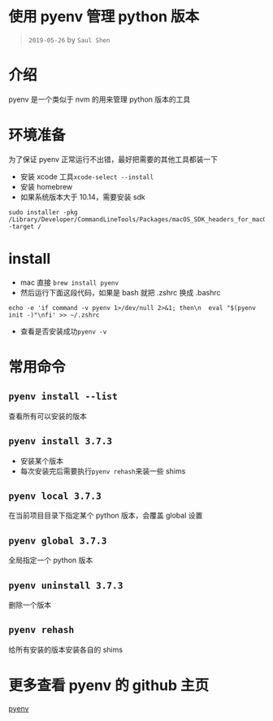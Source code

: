 # 使用 pyenv 管理 python 版本

> `2019-05-26` by `Saul Shen`

# 介绍

pyenv 是一个类似于 nvm 的用来管理 python 版本的工具

# 环境准备

为了保证 pyenv 正常运行不出错，最好把需要的其他工具都装一下

- 安装 xcode 工具`xcode-select --install`
- 安装 homebrew
- 如果系统版本大于 10.14，需要安装 sdk

```shell
sudo installer -pkg /Library/Developer/CommandLineTools/Packages/macOS_SDK_headers_for_macOS_10.14.pkg -target /
```

# install

- mac 直接 `brew install pyenv`
- 然后运行下面这段代码，如果是 bash 就把 .zshrc 换成 .bashrc

```shell
echo -e 'if command -v pyenv 1>/dev/null 2>&1; then\n  eval "$(pyenv init -)"\nfi' >> ~/.zshrc
```

- 查看是否安装成功`pyenv -v`

# 常用命令

## `pyenv install --list`

查看所有可以安装的版本

## `pyenv install 3.7.3`

- 安装某个版本
- 每次安装完后需要执行`pyenv rehash`来装一些 shims

## `pyenv local 3.7.3`

在当前项目目录下指定某个 python 版本，会覆盖 global 设置

## `pyenv global 3.7.3`

全局指定一个 python 版本

## `pyenv uninstall 3.7.3`

删除一个版本

## `pyenv rehash`

给所有安装的版本安装各自的 shims

# 更多查看 pyenv 的 github 主页

[pyenv](https://github.com/pyenv/pyenv)
